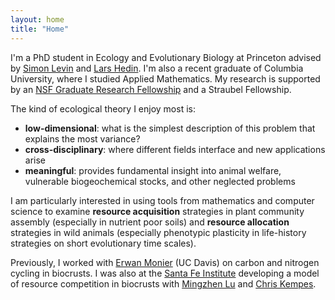 ```yaml
---
layout: home
title: "Home"
---
```

I'm a PhD student in Ecology and Evolutionary Biology at Princeton advised by [Simon Levin](https://eeb.princeton.edu/people/simon-levin) and [Lars Hedin](https://eeb.princeton.edu/people/lars-hedin). I'm also a recent graduate of Columbia University, where I studied Applied Mathematics. My research is supported by an [NSF Graduate Research Fellowship](https://www.nsfgrfp.org/about/about-grfp/) and a Straubel Fellowship.

The kind of ecological theory I enjoy most is:
<ul>
    <li><b>low-dimensional</b>: what is the simplest description of this problem that explains the most variance?</li>
    <li><b>cross-disciplinary</b>: where different fields interface and new applications arise</li>
    <li><b>meaningful</b>: provides fundamental insight into animal welfare, vulnerable biogeochemical stocks, and other neglected problems</li>
</ul>  

I am particularly interested in using tools from mathematics and computer science to examine <b>resource acquisition</b> strategies in plant community assembly (especially in nutrient poor soils) and <b>resource allocation</b> strategies in wild animals (especially phenotypic plasticity in life-history strategies on short evolutionary time scales).

Previously, I worked with [Erwan Monier](https://lawr.ucdavis.edu/people/faculty/monier-erwan) (UC Davis) on carbon and nitrogen cycling in biocrusts. I was also at the [Santa Fe Institute](https://www.santafe.edu/) developing a model of resource competition in biocrusts with [Mingzhen Lu](https://www.mingzhenlu-lab.com/) and [Chris Kempes](https://www.santafe.edu/people/profile/chris-kempes).